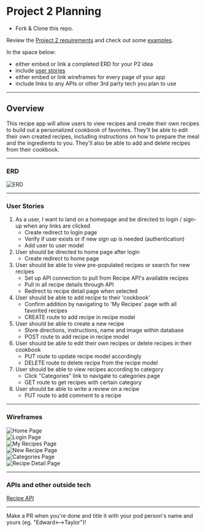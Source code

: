 # Project 2 Planning

* Fork & Clone this repo.

Review the [Project 2 requirements](https://tmdarneille.gitbook.io/seirfx/11-projects/project-2#project-feedback-evaluation) and check out some [examples](https://tmdarneille.gitbook.io/seirfx/11-projects/past-projects/project2).

In the space below:
* either embed or link a completed ERD for your P2 idea
* include [user stories](https://revelry.co/user-stories-that-dont-suck/)
* either embed or link wireframes for every page of your app
* include links to any APIs or other 3rd party tech you plan to use

----------------------------------------------------------

## Overview

This recipe app will allow users to view recipes and create their own recipes to build out a personalized cookbook of favorites. They'll be able to edit their own created recipes, including instructions on how to prepare the meal and the ingredients to you. They'll also be able to add and delete recipes from their cookbook.

----------------------------------------------------------
### ERD

![ERD](ERD.png)

----------------------------------------------------------
### User Stories
1. As a user, I want to land on a homepage and be directed to login / sign-up when any links are clicked
   * Create redirect to login page
   * Verify if user exists or if new sign up is needed (authentication)
   * Add user to user model
1. User should be directed to home page after login
    * Create redirect to home page
1. User should be able to view pre-populated recipes or search for new recipes
    * Set up API connection to pull from Recipe API's available recipes
    * Pull in all recipe details through API
    * Redirect to recipe detail page when selected
1. User should be able to add recipe to their 'cookbook'
    * Confirm addition by navigating to 'My Recipes' page with all favorited recipes
    * CREATE route to add recipe in recipe model
1. User should be able to create a new recipe
    * Store directions, instructions, name and image within database
    * POST route to add recipe in recipe model
1. User should be able to edit their own recipes or delete recipes in their cookbook
    * PUT route to update recipe model accordingly
    * DELETE route to delete recipe from the recipe model
1. User should be able to view recipes according to category
    * Click "Categories" link to navigate to categories page
    * GET route to get recipes with certain category
1. User should be able to write a review on a recipe
    * PUT route to add comment to a recipe
----------------------------------------------------------
### Wireframes

![Home Page](home-page.png)\
![Login Page](login.png)\
![My Recipes Page](my-cookbook.png)\
![New Recipe Page](new-recipe.png)\
![Categories Page](categories.png)\
![Recipe Detail Page](recipe-detail.png)

----------------------------------------------------------
### APIs and other outside tech

[Recipe API](https://rapidapi.com/webknox/api/recipe?endpoint=53aa54e4e4b0a9b1348da918)

----------------------------------------------------------

Make a PR when you're done and title it with your pod person's name and yours (eg. "Edward<-->Taylor")!
